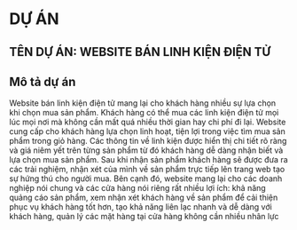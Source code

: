 <h1>DỰ ÁN</h1>
<h2>TÊN DỰ ÁN: WEBSITE BÁN LINH KIỆN ĐIỆN TỬ</h2>
<h2>Mô tả dự án</h2>
<p>Website bán linh kiện điện tử mang lại cho khách hàng nhiều sự lựa chọn khi chọn mua sản phẩm. Khách hàng có thể mua các linh kiện điện tử mọi lúc mọi nơi mà không cần mất quá nhiều thời gian hay chi phí đi lại. Website cung cấp cho khách hàng lựa chọn linh hoạt, tiện lợi trong việc tìm mua sản phẩm trong giỏ hàng. Các thông tin về linh kiện được hiển thị chi tiết rõ ràng và giá niêm yết trên từng sản phẩm từ đó khách hàng dễ dàng nhận biết và lựa chọn mua sản phẩm. Sau khi nhận sản phẩm khách hàng sẽ được đưa ra các trải nghiệm, nhận xét của mình về sản phẩm trực tiếp lên trang web tạo sự hứng thú cho người mua. Bên cạnh đó, website mang lại cho các doanh nghiệp nói chung và các cửa hàng nói riêng rất nhiều lợi ích: khả năng quảng cáo sản phẩm, xem nhận xét khách hàng về sản phẩm để cải thiện phục vụ khách hàng tốt hơn, tạo khả năng liên lạc nhanh và dễ dàng với khách hàng, quản lý các mặt hàng tại cửa hàng không cần nhiều nhân lực</p>
